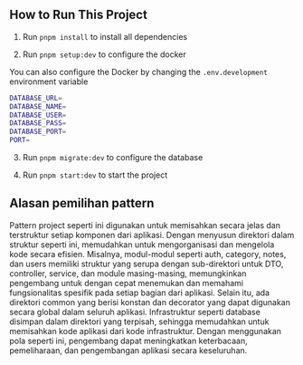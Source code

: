 ## How to Run This Project

1. Run `pnpm install` to install all dependencies

2. Run `pnpm setup:dev` to configure the docker

You can also configure the Docker by changing the `.env.development` environment variable

```bash
DATABASE_URL=
DATABASE_NAME=
DATABASE_USER=
DATABASE_PASS=
DATABASE_PORT=
PORT=
```

3. Run `pnpm migrate:dev` to configure the database

4. Run `pnpm start:dev` to start the project

## Alasan pemilihan pattern

Pattern project seperti ini digunakan untuk memisahkan secara jelas dan terstruktur setiap komponen dari aplikasi. Dengan menyusun direktori dalam struktur seperti ini, memudahkan untuk mengorganisasi dan mengelola kode secara efisien.
Misalnya, modul-modul seperti auth, category, notes, dan users memiliki struktur yang serupa dengan sub-direktori untuk DTO, controller, service, dan module masing-masing, memungkinkan pengembang untuk dengan cepat menemukan dan memahami fungsionalitas spesifik pada setiap bagian dari aplikasi.
Selain itu, ada direktori common yang berisi konstan dan decorator yang dapat digunakan secara global dalam seluruh aplikasi. Infrastruktur seperti database disimpan dalam direktori yang terpisah, sehingga memudahkan untuk memisahkan kode aplikasi dari kode infrastruktur. Dengan menggunakan pola seperti ini, pengembang dapat meningkatkan keterbacaan, pemeliharaan, dan pengembangan aplikasi secara keseluruhan.
